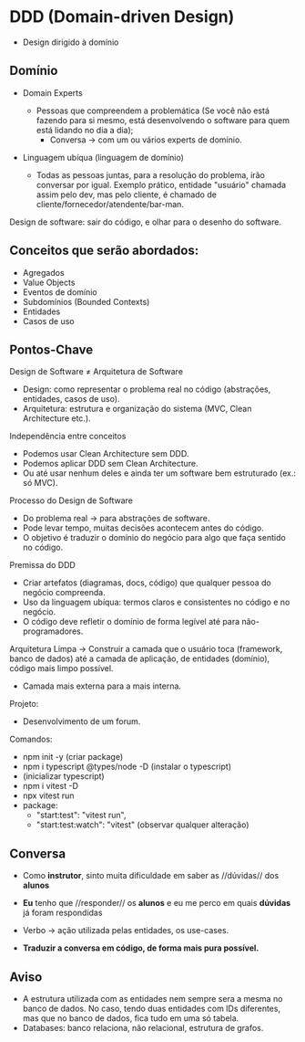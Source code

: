 # DDD (Domain-driven Design)

- Design dirigido à domínio

## Domínio

- Domain Experts
  - Pessoas que compreendem a problemática (Se você não está fazendo para si mesmo, está desenvolvendo o software para quem está lidando no dia a dia);
    - Conversa -> com um ou vários experts de domínio.

- Linguagem ubíqua (linguagem de domínio)
  - Todas as pessoas juntas, para a resolução do problema, irão conversar por igual. Exemplo prático, entidade "usuário" chamada assim pelo dev, mas pelo cliente, é chamado de cliente/fornecedor/atendente/bar-man.

Design de software: sair do código, e olhar para o desenho do software.

## Conceitos que serão abordados:
- Agregados
- Value Objects
- Eventos de domínio
- Subdomínios (Bounded Contexts)
- Entidades
- Casos de uso

## Pontos-Chave

Design de Software ≠ Arquitetura de Software
- Design: como representar o problema real no código (abstrações, entidades, casos de uso).
- Arquitetura: estrutura e organização do sistema (MVC, Clean Architecture etc.).

Independência entre conceitos
- Podemos usar Clean Architecture sem DDD.
- Podemos aplicar DDD sem Clean Architecture.
- Ou até usar nenhum deles e ainda ter um software bem estruturado (ex.: só MVC).

Processo do Design de Software
- Do problema real → para abstrações de software.
- Pode levar tempo, muitas decisões acontecem antes do código.
- O objetivo é traduzir o domínio do negócio para algo que faça sentido no código.

Premissa do DDD
- Criar artefatos (diagramas, docs, código) que qualquer pessoa do negócio compreenda.
- Uso da linguagem ubíqua: termos claros e consistentes no código e no negócio.
- O código deve refletir o domínio de forma legível até para não-programadores.

Arquitetura Limpa -> Construir a camada que o usuário toca (framework, banco de dados) até a camada de aplicação, de entidades (domínio), código mais limpo possível.
  - Camada mais externa para a mais interna.

Projeto:
  - Desenvolvimento de um forum.

Comandos:
  - npm init -y (criar package)
  - npm i typescript @types/node -D (instalar o typescript)
  -    (inicializar typescript)
  - npm i vitest -D
  - npx vitest run
  - package:
    - "start:test": "vitest run",
    - "start:test:watch": "vitest" (observar qualquer alteração)

## Conversa
  - Como **instrutor**, sinto muita dificuldade em saber as //dúvidas// dos **alunos**
  - **Eu** tenho que //responder// os **alunos** e eu me perco em quais **dúvidas** já foram respondidas

  - Verbo -> ação utilizada pelas entidades, os use-cases.
  - **Traduzir a conversa em código, de forma mais pura possível.**

## Aviso
- A estrutura utilizada com as entidades nem sempre sera a mesma no banco de dados. No caso, tendo duas entidades com IDs diferentes, mas que no banco de dados, fica tudo em uma só tabela.
- Databases: banco relaciona, não relacional, estrutura de grafos.
